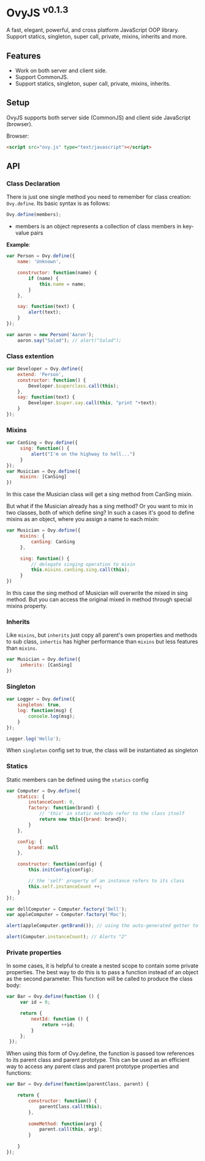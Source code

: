 # OvyJS <sup>v0.1.3</sup>

A fast, elegant, powerful, and cross platform JavaScript OOP library. Support statics, singleton, super call, private, mixins, inherits and more.

## Features

* Work on both server and client side.
* Support CommonJS.
* Support statics, singleton, super call, private, mixins, inherits.

## Setup

OvyJS supports both server side (CommonJS) and client side JavaScript (browser).

Browser:

``` html
<script src="ovy.js" type="text/javascript"></script>
```

## API
### Class Declaration
There is just one single method you need to remember for class creation: `Ovy.define`. Its basic syntax is as follows:
``` javascript
Ovy.define(members);
```
* members is an object represents a collection of class members in key-value pairs

**Example**:
```javascript
var Person = Ovy.define({
    name: 'Unknown',

    constructor: function(name) {
        if (name) {
            this.name = name;
        }
    },

    say: function(text) {
        alert(text);
    }
});

var aaron = new Person('Aaron');
    aaron.say("Salad"); // alert("Salad");
```

### Class extention
```javascript
var Developer = Ovy.define({
    extend: 'Person',
    constructor: function() {
    	Developer.$superclass.call(this);
	},
    say: function(text) { 
    	Developer.$super.say.call(this, "print "+text); 
    }
});
```

### Mixins
```javascript
var CanSing = Ovy.define({
     sing: function() {
         alert("I'm on the highway to hell...")
     }
});
var Musician = Ovy.define({
     mixins: [CanSing]
})
```
In this case the Musician class will get a sing method from CanSing mixin.

But what if the Musician already has a sing method? Or you want to mix in two classes, both of which define sing? In such a cases it's good to define mixins as an object, where you assign a name to each mixin:
```javascript
var Musician = Ovy.define({
     mixins: {
         canSing: CanSing
     },

     sing: function() {
         // delegate singing operation to mixin
         this.mixins.canSing.sing.call(this);
     }
})
```
In this case the sing method of Musician will overwrite the mixed in sing method. But you can access the original mixed in method through special mixins property.

### Inherits
Like `mixins`, but `inherits` just copy all parent's own properties and methods to sub class, `inhertis` has higher performance than `mixins` but less features than `mixins`.
```javascript
var Musician = Ovy.define({
     inherits: [CanSing]
})
```

### Singleton
```javascript
var Logger = Ovy.define({
    singleton: true,
    log: function(msg) {
        console.log(msg);
    }
});

Logger.log('Hello');
```
When `singleton` config set to true, the class will be instantiated as singleton

### Statics
Static members can be defined using the `statics` config
```javascript
var Computer = Ovy.define({
    statics: {
        instanceCount: 0,
        factory: function(brand) {
            // 'this' in static methods refer to the class itself
            return new this({brand: brand});
        }
    },

    config: {
        brand: null
    },

    constructor: function(config) {
        this.initConfig(config);

        // the 'self' property of an instance refers to its class
        this.self.instanceCount ++;
    }
});

var dellComputer = Computer.factory('Dell');
var appleComputer = Computer.factory('Mac');

alert(appleComputer.getBrand()); // using the auto-generated getter to get the value of a config property. Alerts "Mac"

alert(Computer.instanceCount); // Alerts "2"
```
### Private properties
In some cases, it is helpful to create a nested scope to contain some private properties. The best way to do this is to pass a function instead of an object as the second parameter. This function will be called to produce the class body:
```javascript
var Bar = Ovy.define(function () {
     var id = 0;

     return {
         nextId: function () {
             return ++id;
         }
     };
 });
```
When using this form of Ovy.define, the function is passed tow references to its parent class and parent prototype. This can be used as an efficient way to access any parent class and parent prototype properties and functions:
```javascript
var Bar = Ovy.define(function(parentClass, parent) {

	return {
		constructor: function() {
			parentClass.call(this);
		},
		
		someMethod: function(arg) {
			parent.call(this, arg);
		}	
	
	}
});
```